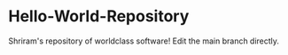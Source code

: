 # Hello-World-Repository
Shriram's repository of worldclass software!
Edit the main branch directly.
